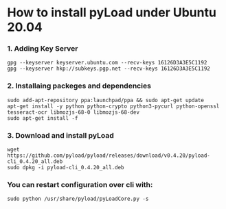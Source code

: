 # How to install pyLoad under Ubuntu 20.04

<h3> 1. Adding Key Server </h3>

```shell script
gpg --keyserver keyserver.ubuntu.com --recv-keys 16126D3A3E5C1192
gpg --keyserver hkp://subkeys.pgp.net --recv-keys 16126D3A3E5C1192
```

<h3>2. Installaing packeges and dependencies</h3>

```shell script
sudo add-apt-repository ppa:launchpad/ppa && sudo apt-get update
apt-get install -y python python-crypto python3-pycurl python-openssl tesseract-ocr libmozjs-68-0 libmozjs-68-dev
sudo apt-get install -f
```

<h3>3. Download and install pyLoad</h3>

```shell script
wget https://github.com/pyload/pyload/releases/download/v0.4.20/pyload-cli_0.4.20_all.deb
sudo dpkg -i pyload-cli_0.4.20_all.deb
```

<h3>You can restart configuration over cli with:</h3>

```shell script
sudo python /usr/share/pyload/pyLoadCore.py -s
```
